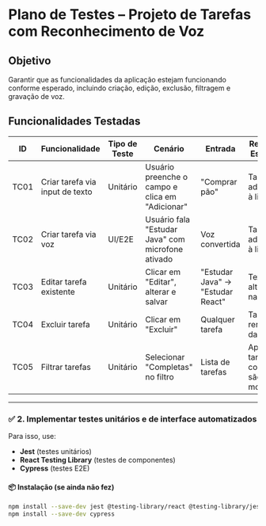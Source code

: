 # Plano de Testes – Projeto de Tarefas com Reconhecimento de Voz

## Objetivo
Garantir que as funcionalidades da aplicação estejam funcionando conforme esperado, incluindo criação, edição, exclusão, filtragem e gravação de voz.

## Funcionalidades Testadas

| ID | Funcionalidade | Tipo de Teste | Cenário | Entrada | Resultado Esperado |
|----|----------------|----------------|---------|---------|---------------------|
| TC01 | Criar tarefa via input de texto | Unitário | Usuário preenche o campo e clica em "Adicionar" | "Comprar pão" | Tarefa adicionada à lista |
| TC02 | Criar tarefa via voz | UI/E2E | Usuário fala "Estudar Java" com microfone ativado | Voz convertida | Tarefa adicionada à lista |
| TC03 | Editar tarefa existente | Unitário | Clicar em "Editar", alterar e salvar | "Estudar Java" → "Estudar React" | Texto alterado na lista |
| TC04 | Excluir tarefa | Unitário | Clicar em "Excluir" | Qualquer tarefa | Tarefa removida da lista |
| TC05 | Filtrar tarefas | Unitário | Selecionar "Completas" no filtro | Lista de tarefas | Apenas tarefas completas são mostradas |

---

### ✅ 2. **Implementar testes unitários e de interface automatizados**

Para isso, use:

- **Jest** (testes unitários)
- **React Testing Library** (testes de componentes)
- **Cypress** (testes E2E)

#### 📦 Instalação (se ainda não fez)

```bash
npm install --save-dev jest @testing-library/react @testing-library/jest-dom
npm install --save-dev cypress
